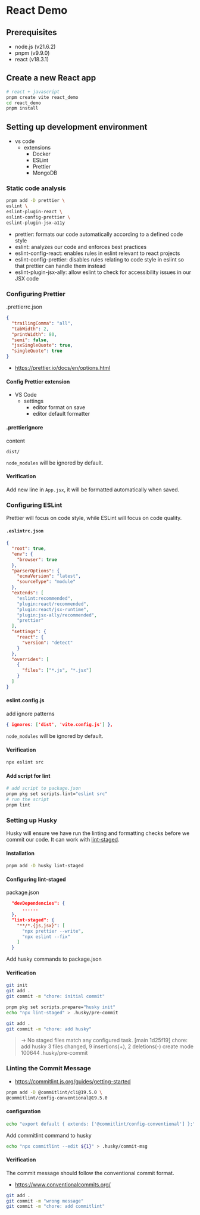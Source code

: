 # React Demo

## Prerequisites

- node.js (v21.6.2)
- pnpm (v9.9.0)
- react (v18.3.1)

## Create a new React app

```bash
# react + javascript
pnpm create vite react_demo
cd react_demo
pnpm install
```

## Setting up development environment

- vs code
  - extensions
    - Docker
    - ESLint
    - Prettier
    - MongoDB

### Static code analysis

```bash
pnpm add -D prettier \
eslint \
eslint-plugin-react \
eslint-config-prettier \
eslint-plugin-jsx-a11y
```

- prettier: formats our code automatically according to a defined code style
- eslint: analyzes our code and enforces best practices
- eslint-config-react: enables rules in eslint relevant to react projects
- eslint-config-prettier: disables rules relating to code style in eslint so that prettier can handle them instead
- eslint-plugin-jsx-ally: allow eslint to check for accessibility issues in our JSX code

### Configuring Prettier

.prettierrc.json

```json
{
  "trailingComma": "all",
  "tabWidth": 2,
  "printWidth": 80,
  "semi": false,
  "jsxSingleQuote": true,
  "singleQuote": true
}
```

- https://prettier.io/docs/en/options.html

#### Config Prettier extension

- VS Code
  - settings
    - editor format on save
    - editor default formatter

#### .prettierignore

content

```
dist/
```

`node_modules` will be ignored by default.

#### Verification

Add new line in `App.jsx`, it will be formatted automatically when saved.

### Configuring ESLint

Prettier will focus on code style, while ESLint will focus on code quality.

#### `.eslintrc.json`

```json
{
  "root": true,
  "env": {
    "browser": true
  },
  "parserOptions": {
    "ecmaVersion": "latest",
    "sourceType": "module"
  },
  "extends": [
    "eslint:recommended",
    "plugin:react/recommended",
    "plugin:react/jsx-runtime",
    "plugin:jsx-ally/recommended",
    "prettier"
  ],
  "settings": {
    "react": {
      "version": "detect"
    }
  },
  "overrides": [
    {
      "files": ["*.js", "*.jsx"]
    }
  ]
}
```

#### eslint.config.js

add ignore patterns

```json
{ ignores: ['dist', 'vite.config.js'] },
```

`node_modules` will be ignored by default.

#### Verification

```bash
npx eslint src
```

#### Add script for lint

```bash
# add script to package.json
pnpm pkg set scripts.lint="eslint src"
# run the script
pnpm lint
```

### Setting up Husky

Husky will ensure we have run the linting and formatting checks before we commit our code. It can work with [lint-staged](https://github.com/lint-staged/lint-staged).

#### Installation

```bash
pnpm add -D husky lint-staged
```

#### Configuring lint-staged

package.json

```json
  "devDependencies": {
	  ......
  },
  "lint-staged": {
    "**/*.{js,jsx}": [
      "npx prettier --write",
      "npx eslint --fix"
    ]
  }
```

Add husky commands to package.json

#### Verification

```bash
git init
git add .
git commit -m "chore: initial commit"
```

```bash
pnpm pkg set scripts.prepare="husky init"
echo "npx lint-staged" > .husky/pre-commit
```

```bash
git add .
git commit -m "chore: add husky"
```

> → No staged files match any configured task.
> [main 1d25f19] chore: add husky
> 3 files changed, 9 insertions(+), 2 deletions(-)
> create mode 100644 .husky/pre-commit

### Linting the Commit Message

- https://commitlint.js.org/guides/getting-started

```bash
pnpm add -D @commitlint/cli@19.5.0 \
@commitlint/config-conventional@19.5.0
```

#### configuration

```bash
echo "export default { extends: ['@commitlint/config-conventional'] };" > commitlint.config.js
```

Add commitlint command to husky

```bash
echo "npx commitlint --edit ${1}" > .husky/commit-msg
```

#### Verification

The commit message should follow the conventional commit format.

- https://www.conventionalcommits.org/

```bash
git add .
git commit -m "wrong message"
git commit -m "chore: add commitlint"
```
